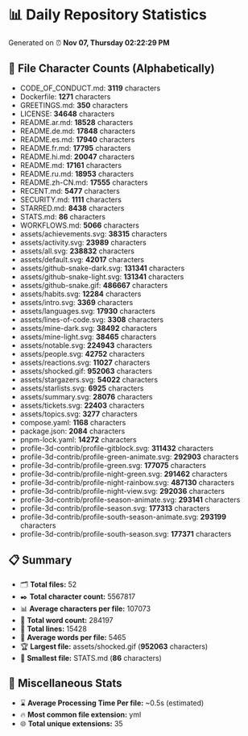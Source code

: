 # 📊 Daily Repository Statistics
Generated on ⏰ **Nov 07, Thursday 02:22:29 PM**

## 📂 File Character Counts (Alphabetically)
- CODE_OF_CONDUCT.md: **3119** characters
- Dockerfile: **1271** characters
- GREETINGS.md: **350** characters
- LICENSE: **34648** characters
- README.ar.md: **18528** characters
- README.de.md: **17848** characters
- README.es.md: **17940** characters
- README.fr.md: **17795** characters
- README.hi.md: **20047** characters
- README.md: **17161** characters
- README.ru.md: **18953** characters
- README.zh-CN.md: **17555** characters
- RECENT.md: **5477** characters
- SECURITY.md: **1111** characters
- STARRED.md: **8438** characters
- STATS.md: **86** characters
- WORKFLOWS.md: **5066** characters
- assets/achievements.svg: **38315** characters
- assets/activity.svg: **23989** characters
- assets/all.svg: **238832** characters
- assets/default.svg: **42017** characters
- assets/github-snake-dark.svg: **131341** characters
- assets/github-snake-light.svg: **131341** characters
- assets/github-snake.gif: **486667** characters
- assets/habits.svg: **12284** characters
- assets/intro.svg: **3369** characters
- assets/languages.svg: **17930** characters
- assets/lines-of-code.svg: **3308** characters
- assets/mine-dark.svg: **38492** characters
- assets/mine-light.svg: **38465** characters
- assets/notable.svg: **224943** characters
- assets/people.svg: **42752** characters
- assets/reactions.svg: **11027** characters
- assets/shocked.gif: **952063** characters
- assets/stargazers.svg: **54022** characters
- assets/starlists.svg: **6925** characters
- assets/summary.svg: **28076** characters
- assets/tickets.svg: **22403** characters
- assets/topics.svg: **3277** characters
- compose.yaml: **1168** characters
- package.json: **2084** characters
- pnpm-lock.yaml: **14272** characters
- profile-3d-contrib/profile-gitblock.svg: **311432** characters
- profile-3d-contrib/profile-green-animate.svg: **292903** characters
- profile-3d-contrib/profile-green.svg: **177075** characters
- profile-3d-contrib/profile-night-green.svg: **291462** characters
- profile-3d-contrib/profile-night-rainbow.svg: **487130** characters
- profile-3d-contrib/profile-night-view.svg: **292036** characters
- profile-3d-contrib/profile-season-animate.svg: **293141** characters
- profile-3d-contrib/profile-season.svg: **177313** characters
- profile-3d-contrib/profile-south-season-animate.svg: **293199** characters
- profile-3d-contrib/profile-south-season.svg: **177371** characters

## 📋 Summary
- 🗂️ **Total files:** 52
- ✒️ **Total character count:** 5567817
- 📊 **Average characters per file:** 107073
- 📝 **Total word count:** 284197
- 🧾 **Total lines:** 15428
- 📐 **Average words per file:** 5465
- 🏆 **Largest file:** assets/shocked.gif (**952063** characters)
- 🥉 **Smallest file:** STATS.md (**86** characters)

## 🌟 Miscellaneous Stats
- ⌛ **Average Processing Time Per file:** ~0.5s (estimated)
- 🔥 **Most common file extension:** yml
- 🌐 **Total unique extensions:** 35
